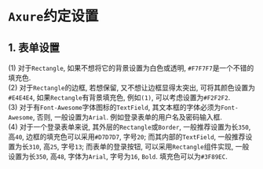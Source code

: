 # `Axure`约定设置  

## 1. 表单设置  

(1) 对于`Rectangle`, 如果不想将它的背景设置为白色或透明, `#F7F7F7`是一个不错的填充色.  
(2) 对于`Rectangle`的边框, 若想保留, 又不想让边框显得太突出, 可将其颜色设置为`#E4E4E4`, 如果`Rectangle`有背景填充色, 例如`(1)`, 可以考虑设置为`#F2F2F2`.  
(3) 对于有`Font-Awesome`字体图标的`TextField`, 其文本框的字体必须为`Font-Awesome`, 否则, 一般设置为`Arial`. 例如登录表单的用户名及密码输入框.  
(4) 对于一个登录表单来说, 其外层的`Rectangle`或`Border`, 一般推荐设置为长`350`, 高`40`, 边框的填充色可以采用`#D7D7D7`, 字号`20`; 而其内部的`TextField`, 一般推荐设置为长`310`, 高`25`, 字号`13`; 而表单的登录按钮, 可以采用`Rectangle`组件实现, 一般设置为长`350`, 高`48`, 字体为`Arial`, 字号为`16`, `Bold`. 填充色可以为`#3F89EC`.  

